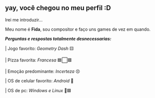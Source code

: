 ## yay, você chegou no meu perfil :D
Irei me introduzir...

Meu nome é **Fida**, sou compositor e faço uns games de vez em quando.

**_Perguntas e respostas totalmente desnecessarias:_**

|  Jogo favorito: _Geometry Dash_ 🟨

|  Pizza favorita: _Francesa_ 🟦⬜🟥

|  Emoção predominante: _Incerteza_ 😣

|  OS de celular favorito: _Android_ 🤖

|  OS de pc: _Windows e Linux_ 🐧🟦
